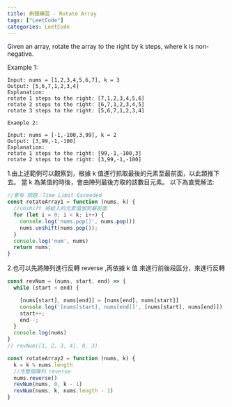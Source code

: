 ```yaml
---
title: 刷題練習 - Rotate Array
tags: ["LeetCode"]
categories: LeetCode
---
```



Given an array, rotate the array to the right by k steps, where k is non-negative.

Example 1:

```
Input: nums = [1,2,3,4,5,6,7], k = 3
Output: [5,6,7,1,2,3,4]
Explanation:
rotate 1 steps to the right: [7,1,2,3,4,5,6]
rotate 2 steps to the right: [6,7,1,2,3,4,5]
rotate 3 steps to the right: [5,6,7,1,2,3,4]
```
```
Example 2:

Input: nums = [-1,-100,3,99], k = 2
Output: [3,99,-1,-100]
Explanation: 
rotate 1 steps to the right: [99,-1,-100,3]
rotate 2 steps to the right: [3,99,-1,-100]
```

1.由上述範例可以觀察到，根據 k 值進行抓取最後的元素至最前面，以此類推下去。
當 k 為某值的時後，會由陣列最後方取的該數目元素。
以下為直覺解法:

```javaScript
//會有 問題：Time Limit Exceeded
const rotateArray1 = function (nums, k) {
  //unshift 將給入的元素值放到最前面
  for (let i = 0; i < k; i++) {
    console.log('nums.pop()', nums.pop())
    nums.unshift(nums.pop());
  }
  console.log('num', nums)
  return nums;
}

```


2.也可以先將陣列進行反轉 reverse ,再依據 k 值 來進行前後段區分，來進行反轉


```javaScript 
const revNum = (nums, start, end) => {
  while (start < end) {

    [nums[start], nums[end]] = [nums[end], nums[start]]
    console.log('[nums[start], nums[end]]', [nums[start], nums[end]])
    start++;
    end--;
  }
  console.log(nums)
}
// revNum([1, 2, 3, 4], 0, 3)

const rotateArray2 = function (nums, k) {
  k = k % nums.length
  //先整個陣列 reverse
  nums.reverse()
  revNum(nums, 0, k - 1)
  revNum(nums, k, nums.length - 1)
}

```
